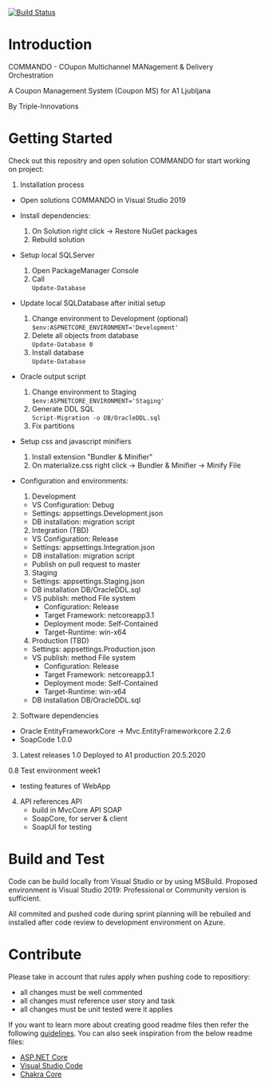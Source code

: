 [![Build Status](https://dev.azure.com/triple-innovations-overlord/COMMANDO/_apis/build/status/COMMANDO?branchName=master)](https://dev.azure.com/triple-innovations-overlord/COMMANDO/_build/latest?definitionId=12)

# Introduction 

  COMMANDO - COupon Multichannel MANagement & Delivery Orchestration 

  A Coupon Management System (Coupon MS) for A1 Ljubljana 

  By Triple-Innovations 

# Getting Started
Check out this repositry and open solution COMMANDO for start working on project:
1.	Installation process
  - Open solutions COMMANDO in Visual Studio 2019

  - Install dependencies:
    1. On Solution right click -> Restore NuGet packages
    2. Rebuild solution

  - Setup local SQLServer
    1. Open PackageManager Console
    2. Call\
    `Update-Database`

  - Update local SQLDatabase after initial setup
    1. Change environment to Development (optional)\
    `$env:ASPNETCORE_ENVIRONMENT='Development'`
    1. Delete all objects from database\
    `Update-Database 0`
    1. Install database\
    `Update-Database`

  - Oracle output script
    1. Change environment to Staging\
    `$env:ASPNETCORE_ENVIRONMENT='Staging'`
    2. Generate DDL SQL\
    `Script-Migration -o DB/OracleDDL.sql`
    3. Fix partitions

  - Setup css and javascript minifiers
    1. Install extension "Bundler & Minifier"
    2. On materialize.css right click -> Bundler & Minifier -> Minify File 

  - Configuration and environments:
    1. Development
    - VS Configuration: Debug 
    - Settings: appsettings.Development.json
    - DB installation: migration script
    2. Integration (TBD)
    - VS Configuration: Release
    - Settings: appsettings.Integration.json
    - DB installation: migration script
    - Publish on pull request to master
    3. Staging
    - Settings: appsettings.Staging.json
    - DB installation DB/OracleDDL.sql
    - VS publish: method File system
      - Configuration: Release
      - Target Framework: netcoreapp3.1
      - Deployment mode: Self-Contained
      - Target-Runtime: win-x64
    4. Production (TBD)
    - Settings: appsettings.Production.json
    - VS publish: method File system
      - Configuration: Release
      - Target Framework: netcoreapp3.1
      - Deployment mode: Self-Contained
      - Target-Runtime: win-x64
    - DB installation DB/OracleDDL.sql

2.	Software dependencies 
  - Oracle EntityFrameworkCore -> Mvc.EntityFrameworkcore 2.2.6 
  - SoapCode 1.0.0
3.	Latest releases 
  1.0 Deployed to A1 production 20.5.2020

  0.8 Test environment week1
   - testing features of WebApp

4.	API references 
  API
    - build in MvcCore API
  SOAP 
    - SoapCore, for server & client
    - SoapUI for testing

# Build and Test
Code can be build locally from Visual Studio or by using MSBuild. Proposed environment is Visual Studio 2019: Professional or Community version is sufficient. 

All commited and pushed code during sprint planning will be rebuiled and installed after code review to development environment on Azure.

# Contribute
Please take in account that rules apply when pushing code to repositiory:
 - all changes must be well commented 
 - all changes must reference user story and task
 - all changes must be unit tested were it applies

If you want to learn more about creating good readme files then refer the following [guidelines](https://docs.microsoft.com/en-us/azure/devops/repos/git/create-a-readme?view=azure-devops). You can also seek inspiration from the below readme files:
- [ASP.NET Core](https://github.com/aspnet/Home)
- [Visual Studio Code](https://github.com/Microsoft/vscode)
- [Chakra Core](https://github.com/Microsoft/ChakraCore)